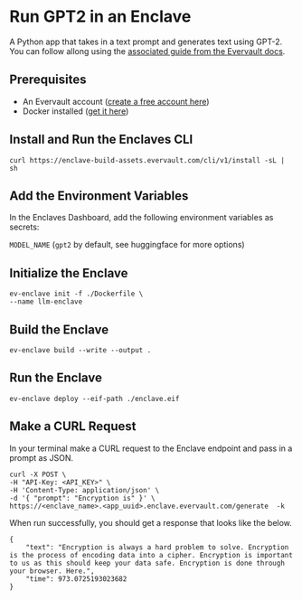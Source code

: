 # Run GPT2 in an Enclave

A Python app that takes in a text prompt and generates text using GPT-2. You can follow allong using the [associated guide from the Evervault docs](https://docs.evervault.com/guides/enclaves-llm).


## Prerequisites

- An Evervault account ([create a free account here](https://app.evervault.com/register))
- Docker installed ([get it here](https://docs.docker.com/get-docker/))


## Install and Run the Enclaves CLI

```
curl https://enclave-build-assets.evervault.com/cli/v1/install -sL | sh
```


## Add the Environment Variables
In the Enclaves Dashboard, add the following environment variables as secrets:

`MODEL_NAME` (`gpt2` by default, see huggingface for more options)

## Initialize the Enclave

```
ev-enclave init -f ./Dockerfile \
--name llm-enclave
```


## Build the Enclave

`ev-enclave build --write --output .`


## Run the Enclave

`ev-enclave deploy --eif-path ./enclave.eif`

## Make a CURL Request

In your terminal make a CURL request to the Enclave endpoint and pass in a prompt as JSON.

```
curl -X POST \
-H "API-Key: <API_KEY>" \
-H 'Content-Type: application/json' \
-d '{ "prompt": "Encryption is" }' \
https://<enclave_name>.<app_uuid>.enclave.evervault.com/generate  -k
```

When run successfully, you should get a response that looks like the below.

```
{
    "text": "Encryption is always a hard problem to solve. Encryption is the process of encoding data into a cipher. Encryption is important to us as this should keep your data safe. Encryption is done through your browser. Here.",
    "time": 973.0725193023682
}
```
